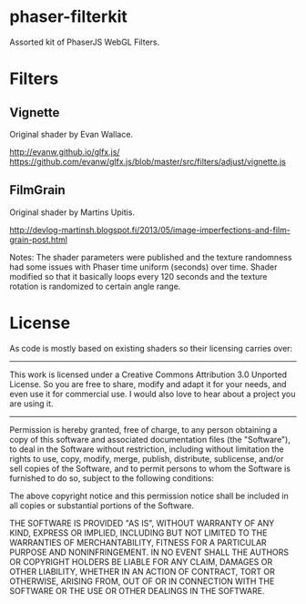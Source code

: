phaser-filterkit
================

Assorted kit of PhaserJS WebGL Filters.

Filters
=======

Vignette
--------

Original shader by Evan Wallace.

http://evanw.github.io/glfx.js/
https://github.com/evanw/glfx.js/blob/master/src/filters/adjust/vignette.js

FilmGrain
---------

Original shader by Martins Upitis.

http://devlog-martinsh.blogspot.fi/2013/05/image-imperfections-and-film-grain-post.html

Notes: The shader parameters were published and the texture randomness had some issues
with Phaser time uniform (seconds) over time. Shader modified so that it basically loops
every 120 seconds and the texture rotation is randomized to certain angle range.

License
=======

As code is mostly based on existing shaders so their licensing carries over:

-------
This work is licensed under a Creative Commons Attribution 3.0 Unported License.
So you are free to share, modify and adapt it for your needs, and even use it for commercial use.
I would also love to hear about a project you are using it.

-------
Permission is hereby granted, free of charge, to any person obtaining a copy
of this software and associated documentation files (the "Software"), to deal
in the Software without restriction, including without limitation the rights
to use, copy, modify, merge, publish, distribute, sublicense, and/or sell
copies of the Software, and to permit persons to whom the Software is
furnished to do so, subject to the following conditions:

The above copyright notice and this permission notice shall be included in
all copies or substantial portions of the Software.

THE SOFTWARE IS PROVIDED "AS IS", WITHOUT WARRANTY OF ANY KIND, EXPRESS OR
IMPLIED, INCLUDING BUT NOT LIMITED TO THE WARRANTIES OF MERCHANTABILITY,
FITNESS FOR A PARTICULAR PURPOSE AND NONINFRINGEMENT. IN NO EVENT SHALL THE
AUTHORS OR COPYRIGHT HOLDERS BE LIABLE FOR ANY CLAIM, DAMAGES OR OTHER
LIABILITY, WHETHER IN AN ACTION OF CONTRACT, TORT OR OTHERWISE, ARISING FROM,
OUT OF OR IN CONNECTION WITH THE SOFTWARE OR THE USE OR OTHER DEALINGS IN
THE SOFTWARE.